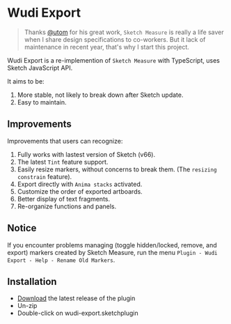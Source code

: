 # Wudi Export

> Thanks [@utom](https://github.com/utom) for his great work, `Sketch Measure` is really a life saver when I share design specifications to co-workers.
> But it lack of maintenance in recent year, that's why I start this project.

Wudi Export is a re-implemention of `Sketch Measure` with TypeScript, uses Sketch JavaScript API. 

It aims to be:

1. More stable, not likely to break down after Sketch update.
1. Easy to maintain.

## Improvements

Improvements that users can recognize:

1. Fully works with lastest version of Sketch (v66).
1. The latest `Tint` feature support.
1. Easily resize markers, without concerns to break them. (The `resizing constrain` feature).
1. Export directly with `Anima stacks` activated.
1. Customize the order of exported artboards.
1. Better display of text fragments.
1. Re-organize functions and panels.

## Notice

If you encounter problems managing (toggle hidden/locked, remove, and export) markers created by Sketch Measure, run the menu `Plugin - Wudi Export - Help - Rename Old Markers`.

## Installation

- [Download](https://github.com/qjebbs/wudi-export/releases/latest/download/wudi-export.sketchplugin.zip) the latest release of the plugin
- Un-zip
- Double-click on wudi-export.sketchplugin
